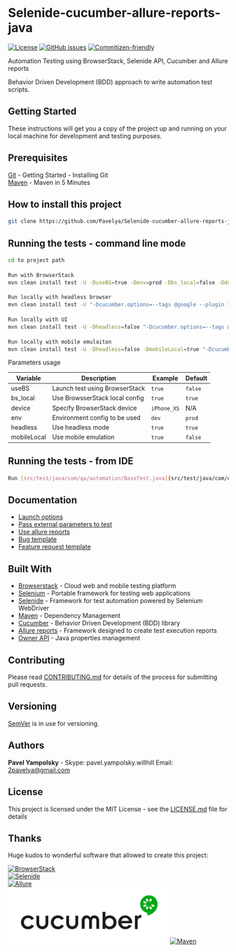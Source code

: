 # Selenide-cucumber-allure-reports-java
[![License](https://img.shields.io/github/license/pavelya/Selenide-cucumber-allure-reports-java?style=for-the-badge)](https://github.com/Pavelya/Cypress-allure-reports-typescript)
[![GitHub issues](https://img.shields.io/github/issues/pavelya/Selenide-cucumber-allure-reports-java?style=for-the-badge)](https://github.com/Pavelya/Cypress-allure-reports-typescript/issues)
[![Commitizen-friendly](https://img.shields.io/badge/commitizen-friendly-brightgreen.svg?style=for-the-badge&logo=appveyor)](https://github.com/commitizen/)

Automation Testing using BrowserStack, Selenide API, Cucumber and Allure reports

Behavior Driven Development (BDD) approach to write automation test scripts.  

Getting Started
-------------
These instructions will get you a copy of the project up and running on your local machine for development and testing purposes.

Prerequisites
--------------  
[Git](https://git-scm.com/book/en/v2/Getting-Started-Installing-Git) - Getting Started - Installing Git  
[Maven](https://maven.apache.org/guides/getting-started/maven-in-five-minutes.html) - Maven in 5 Minutes  

How to install this project
-------------

```bash
git clone https://github.com/Pavelya/Selenide-cucumber-allure-reports-java.git  

```
Running the tests - command line mode
-------------------
```bash
cd to project path   

Run with BrowserStack  
mvn clean install test -U -DuseBS=true -Denv=prod -Dbs_local=false -Ddevice=OS_X_Catalina_Safari "-Dcucumber.options=--tags @google --plugin io.qameta.allure.cucumberjvm.AllureCucumberJvm"  
  
Run locally with headless browser   
mvn clean install test -U "-Dcucumber.options=--tags @google --plugin io.qameta.allure.cucumberjvm.AllureCucumberJvm" 

Run locally with UI 
mvn clean install test -U -Dheadless=false "-Dcucumber.options=--tags @google --plugin io.qameta.allure.cucumberjvm.AllureCucumberJvm" 

Run locally with mobile emulaiton
mvn clean install test -U -Dheadless=false -DmobileLocal=true "-Dcucumber.options=--tags @google --plugin io.qameta.allure.cucumberjvm.AllureCucumberJvm" 

```
Parameters usage

| Variable    | Description                    | Example    | Default   |
| ----------  | ------------------------------ | -----------| --------- |
| useBS       | Launch test using BrowserStack | `true`     | `false`   |
| bs_local    | Use BrowsserStack local config | `true`     | `true`    |  
| device      | Specify BrowserStack device    | `iPhone_XS`|  N/A      |
| env         | Environment config to be used  | `dev`      | `prod`    |
| headless    | Use headless mode              | `true`     | `true`    |
| mobileLocal | Use mobile emulation           | `true`     | `false`   |

Running the tests - from IDE  
-------------------
```bash
Run [src/test/java/com/qa/automation/BaseTest.java](src/test/java/com/qa/automation/BaseTest.java)  as maven test

```

Documentation
-------------
* [Launch options](doc/launch_options.md)
* [Pass external parameters to test](doc/working_with_parameters.md)
* [Use allure reports](doc/allure_reports.md)
* [Bug template](doc/bug_report.md)
* [Feature request template](doc/feature_request.md)

Built With
-------------
* [Browserstack](https://www.browserstack.com/) - Cloud web and mobile testing platform  
* [Selenium](http://www.seleniumhq.org/) - Portable framework for testing web applications
* [Selenide](http://selenide.org/) - Framework for test automation powered by Selenium WebDriver
* [Maven](https://maven.apache.org/) - Dependency Management
* [Cucumber](https://cucumber.io/) - Behavior Driven Development (BDD) library 
* [Allure reports](http://allure.qatools.ru/) - Framework designed to create test execution reports
* [Owner API](http://owner.aeonbits.org/) - Java properties management

Contributing
-------------
Please read [CONTRIBUTING.md](doc/CONTRIBUTING.md) for details of the process for submitting pull requests.

Versioning
-------------
[SemVer](http://semver.org/) is in use for versioning.  

Authors
-------------
**Pavel Yampolsky**  - Skype: pavel.yampolsky.willhill Email: 2pavelya@gmail.com

License
-------------
This project is licensed under the MIT License - see the [LICENSE.md](LICENSE.md) file for details

Thanks  
-------------  
Huge kudos to wonderful software that allowed to create this project:

[![BrowserStack](https://www.browserstack.com/images/mail/browserstack-logo-footer.png)](https://www.browserstack.com)  
[![Selenide](https://selenide.org/images/selenide-logo-big.png)](https://selenide.org)  
[![Allure](https://avatars3.githubusercontent.com/u/5879127?s=200&v=4)](https://github.com/allure-framework/allure2)  
[![Cucumber](https://raw.githubusercontent.com/cucumber-ltd/brand/master/images/png/notm/cucumber-black/cucumber-black-128.png)](https://cucumber.io/)
[![Maven](https://maven.apache.org/images/maven-logo-black-on-white.png)](https://maven.apache.org/)
